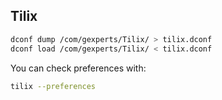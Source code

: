 
## Tilix

```bash
dconf dump /com/gexperts/Tilix/ > tilix.dconf
dconf load /com/gexperts/Tilix/ < tilix.dconf
```

You can check preferences with:

```bash
tilix --preferences
```
